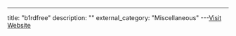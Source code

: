 ---
title: "b1rdfree"
description: ""
external_category: "Miscellaneous"
---[Visit Website](https://github.com/b1rdfree)


